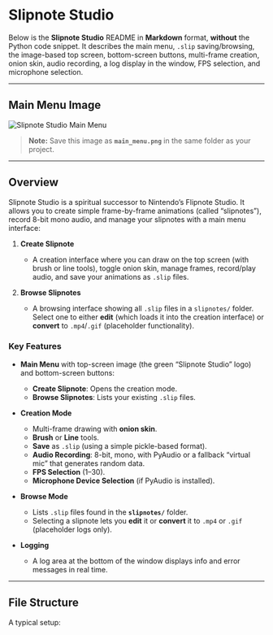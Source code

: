 # Slipnote Studio

Below is the **Slipnote Studio** README in **Markdown** format, **without** the Python code snippet. It describes the main menu, `.slip` saving/browsing, the image-based top screen, bottom-screen buttons, multi-frame creation, onion skin, audio recording, a log display in the window, FPS selection, and microphone selection.

---

## Main Menu Image

![Slipnote Studio Main Menu](main_menu.png)

> **Note:** Save this image as **`main_menu.png`** in the same folder as your project.

---

## Overview

Slipnote Studio is a spiritual successor to Nintendo’s Flipnote Studio. It allows you to create simple frame-by-frame animations (called “slipnotes”), record 8-bit mono audio, and manage your slipnotes with a main menu interface:

1. **Create Slipnote**  
   - A creation interface where you can draw on the top screen (with brush or line tools), toggle onion skin, manage frames, record/play audio, and save your animations as `.slip` files.

2. **Browse Slipnotes**  
   - A browsing interface showing all `.slip` files in a `slipnotes/` folder. Select one to either **edit** (which loads it into the creation interface) or **convert** to `.mp4`/`.gif` (placeholder functionality).

### Key Features

- **Main Menu** with top-screen image (the green “Slipnote Studio” logo) and bottom-screen buttons:
  - **Create Slipnote**: Opens the creation mode.
  - **Browse Slipnotes**: Lists your existing `.slip` files.

- **Creation Mode**  
  - Multi-frame drawing with **onion skin**.  
  - **Brush** or **Line** tools.  
  - **Save** as `.slip` (using a simple pickle-based format).  
  - **Audio Recording**: 8-bit, mono, with PyAudio or a fallback “virtual mic” that generates random data.  
  - **FPS Selection** (1–30).  
  - **Microphone Device Selection** (if PyAudio is installed).

- **Browse Mode**  
  - Lists `.slip` files found in the **`slipnotes/`** folder.  
  - Selecting a slipnote lets you **edit** it or **convert** it to `.mp4` or `.gif` (placeholder logs only).

- **Logging**  
  - A log area at the bottom of the window displays info and error messages in real time.

---

## File Structure

A typical setup:

